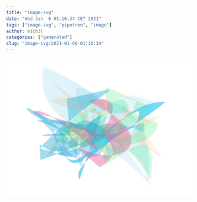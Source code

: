 ```yaml
---
title: "image-svg"
date: "Wed Jan  6 01:16:34 CET 2021"
tags: ["image-svg", "pipotron", "image"]
author: m1ch3l
categories: ["generated"]
slug: "image-svg/2021-01-06-01:16:34"
---
```


![](image.svg)
